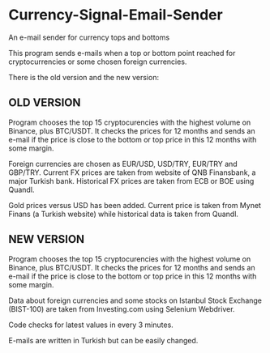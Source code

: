 # Currency-Signal-Email-Sender
An e-mail sender for currency tops and bottoms

This program sends e-mails when a top or bottom point reached for cryptocurrencies or some chosen foreign currencies.

There is the old version and the new version:

## OLD VERSION

Program chooses the top 15 cryptocurencies with the highest volume on Binance, plus BTC/USDT. It checks the prices for 12 months and sends an e-mail if the price is close to the bottom or top price in this 12 months with some margin.

Foreign currencies are chosen as EUR/USD, USD/TRY, EUR/TRY and GBP/TRY. Current FX prices are taken from website of QNB Finansbank, a major Turkish bank. Historical FX prices are taken from ECB or BOE using Quandl.

Gold prices versus USD has been added. Current price is taken from Mynet Finans (a Turkish website) while historical data is taken from Quandl.

## NEW VERSION

Program chooses the top 15 cryptocurencies with the highest volume on Binance, plus BTC/USDT. It checks the prices for 12 months and sends an e-mail if the price is close to the bottom or top price in this 12 months with some margin.

Data about foreign currencies and some stocks on Istanbul Stock Exchange (BIST-100) are taken from Investing.com using Selenium Webdriver.

Code checks for latest values in every 3 minutes.

E-mails are written in Turkish but can be easily changed.


